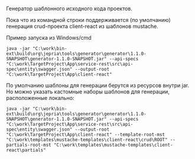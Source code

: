 Генератор шаблонного исходного кода проектов.

Пока что из командной строки поддерживается (по умолчанию) генерация crud-проекта client-react из шаблонов mustache.

Пример запуска из Windows/cmd
```
java -jar "C:\work\bin-ext\build\org\jepria\tools\generator\generator\1.1.0-SNAPSHOT\generator-1.1.0-SNAPSHOT.jar" --api-specs "C:\work\TargetProject\App\service-rest\src\api-spec\entity\swagger.json" --output-root "C:\work\TargetProject\App\client-react"
```

По умолчанию шаблоны для генерации берутся из ресурсов внутри jar. Но можно указать кастомные наборы шаблонов для генерации, расположенные локально:
```
java -jar "C:\work\bin-ext\build\org\jepria\tools\generator\generator\1.1.0-SNAPSHOT\generator-1.1.0-SNAPSHOT.jar" --api-specs "C:\work\TargetProject\App\service-rest\src\api-spec\entity\swagger.json" --output-root "C:\work\TargetProject\App\client-react" --template-root-mst "C:\work\templates\mustache-templates\client-react\crud\ROOT" --partials-root-mst "C:\work\templates\mustache-templates\client-react\partials"
```
